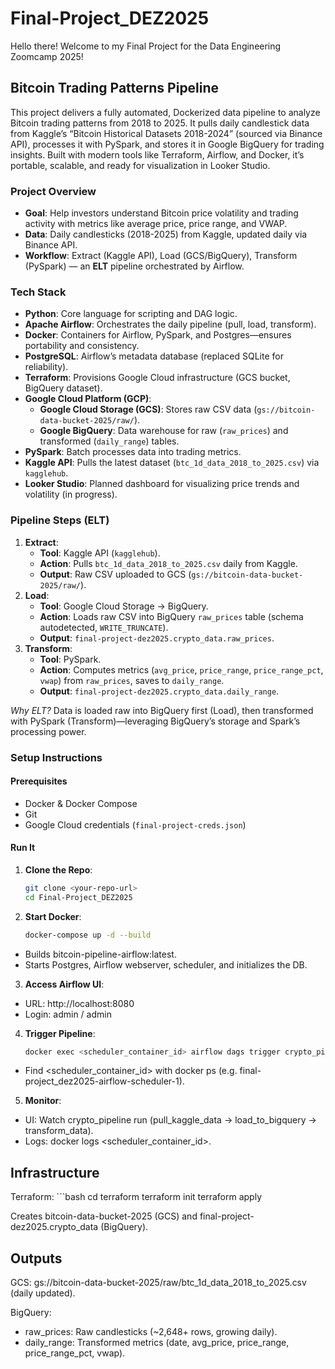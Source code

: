 # Final-Project_DEZ2025
Hello there! Welcome to my Final Project for the Data Engineering Zoomcamp 2025!

## Bitcoin Trading Patterns Pipeline
This project delivers a fully automated, Dockerized data pipeline to analyze Bitcoin trading patterns from 2018 to 2025. It pulls daily candlestick data from Kaggle’s “Bitcoin Historical Datasets 2018-2024” (sourced via Binance API), processes it with PySpark, and stores it in Google BigQuery for trading insights. Built with modern tools like Terraform, Airflow, and Docker, it’s portable, scalable, and ready for visualization in Looker Studio.

### Project Overview
- **Goal**: Help investors understand Bitcoin price volatility and trading activity with metrics like average price, price range, and VWAP.
- **Data**: Daily candlesticks (2018-2025) from Kaggle, updated daily via Binance API.
- **Workflow**: Extract (Kaggle API), Load (GCS/BigQuery), Transform (PySpark) — an **ELT** pipeline orchestrated by Airflow.

### Tech Stack
- **Python**: Core language for scripting and DAG logic.
- **Apache Airflow**: Orchestrates the daily pipeline (pull, load, transform).
- **Docker**: Containers for Airflow, PySpark, and Postgres—ensures portability and consistency.
- **PostgreSQL**: Airflow’s metadata database (replaced SQLite for reliability).
- **Terraform**: Provisions Google Cloud infrastructure (GCS bucket, BigQuery dataset).
- **Google Cloud Platform (GCP)**:
  - **Google Cloud Storage (GCS)**: Stores raw CSV data (`gs://bitcoin-data-bucket-2025/raw/`).
  - **Google BigQuery**: Data warehouse for raw (`raw_prices`) and transformed (`daily_range`) tables.
- **PySpark**: Batch processes data into trading metrics.
- **Kaggle API**: Pulls the latest dataset (`btc_1d_data_2018_to_2025.csv`) via `kagglehub`.
- **Looker Studio**: Planned dashboard for visualizing price trends and volatility (in progress).

### Pipeline Steps (ELT)
1. **Extract**: 
   - **Tool**: Kaggle API (`kagglehub`).
   - **Action**: Pulls `btc_1d_data_2018_to_2025.csv` daily from Kaggle.
   - **Output**: Raw CSV uploaded to GCS (`gs://bitcoin-data-bucket-2025/raw/`).
2. **Load**: 
   - **Tool**: Google Cloud Storage → BigQuery.
   - **Action**: Loads raw CSV into BigQuery `raw_prices` table (schema autodetected, `WRITE_TRUNCATE`).
   - **Output**: `final-project-dez2025.crypto_data.raw_prices`.
3. **Transform**: 
   - **Tool**: PySpark.
   - **Action**: Computes metrics (`avg_price`, `price_range`, `price_range_pct`, `vwap`) from `raw_prices`, saves to `daily_range`.
   - **Output**: `final-project-dez2025.crypto_data.daily_range`.

*Why ELT?* Data is loaded raw into BigQuery first (Load), then transformed with PySpark (Transform)—leveraging BigQuery’s storage and Spark’s processing power.

### Setup Instructions
#### Prerequisites
- Docker & Docker Compose
- Git
- Google Cloud credentials (`final-project-creds.json`)

#### Run It
1. **Clone the Repo**:
   ```bash
   git clone <your-repo-url>
   cd Final-Project_DEZ2025

2. **Start Docker**:
    ```bash
    docker-compose up -d --build

- Builds bitcoin-pipeline-airflow:latest.
- Starts Postgres, Airflow webserver, scheduler, and initializes the DB.

3. **Access Airflow UI**:
- URL: http://localhost:8080
- Login: admin / admin

4. **Trigger Pipeline**:
    ```bash
    docker exec <scheduler_container_id> airflow dags trigger crypto_pipeline

- Find <scheduler_container_id> with docker ps (e.g. final-project_dez2025-airflow-scheduler-1).

5. **Monitor**:
- UI: Watch crypto_pipeline run (pull_kaggle_data → load_to_bigquery → transform_data).
- Logs: docker logs <scheduler_container_id>.

## Infrastructure
Terraform:
    ```bash
    cd terraform
    terraform init
    terraform apply

Creates bitcoin-data-bucket-2025 (GCS) and final-project-dez2025.crypto_data (BigQuery).

## Outputs
GCS: gs://bitcoin-data-bucket-2025/raw/btc_1d_data_2018_to_2025.csv (daily updated).

BigQuery:
- raw_prices: Raw candlesticks (~2,648+ rows, growing daily).
- daily_range: Transformed metrics (date, avg_price, price_range, price_range_pct, vwap).

